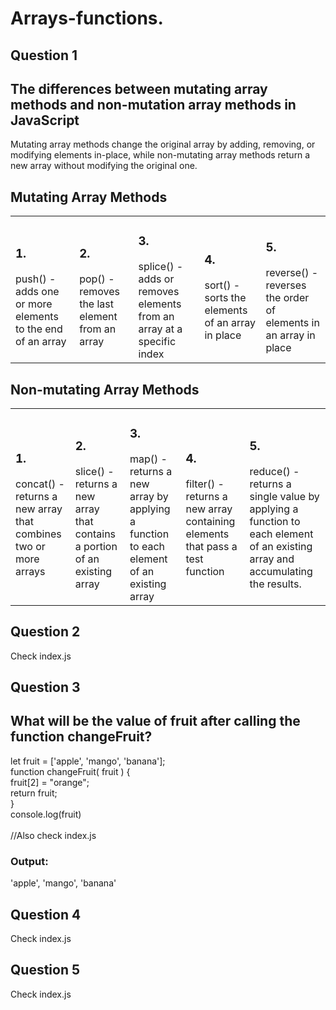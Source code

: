 # Arrays-functions.
<h2>Question 1 </h2>  <h2>The differences between mutating array methods and non-mutation array methods in JavaScript</h2>
Mutating array methods change the original array by adding, removing, or modifying elements in-place, while non-mutating array methods return a new array without modifying the original one. <br>

<Table>
      <h2>Mutating Array Methods</h2> 
    <tr>
      <td><h3>1.</h3>  push() - adds one or more elements to the end of an array</td>
      <td><h3>2.</h3>  pop() - removes the last element from an array</td>
      <td><h3>3.</h3>  splice() - adds or removes elements from an array at a specific index</td>
      <td><h3>4.</h3>  sort() - sorts the elements of an array in place</td>
      <td><h3>5.</h3>  reverse() - reverses the order of elements in an array in place</td>
    </tr>
  </Table>

  <Table>
      <h2>Non-mutating Array Methods</h2>
    </tr>
    <tr>
      <td><h3>1.</h3>  concat() - returns a new array that combines two or more arrays</td>
      <td><h3>2.</h3>  slice() - returns a new array that contains a portion of an existing array</td>
      <td><h3>3.</h3>  map() - returns a new array by applying a function to each element of an existing array</td>
      <td><h3>4.</h3>   filter() - returns a new array containing elements that pass a test function</td>
      <td><h3>5.</h3>   reduce() - returns a single value by applying a function to each element of an existing array and accumulating the results.</td>
    </tr>
  </Table>

<h2>Question 2</h2> Check index.js<br>

<h2>Question 3</h2> <h2>  What will be the value of fruit after calling the function changeFruit?</h2> 
 let fruit = ['apple', 'mango', 'banana'];<br> 
 function changeFruit( fruit ) { <br>
  fruit[2] = "orange"; <br>
  return fruit; <br>
}<br>
console.log(fruit)<br>
<br>
//Also check index.js<br>
<h3>Output:</h3>
'apple', 'mango', 'banana'<br>

<h2>Question 4</h2>   Check index.js<br>
<h2>Question 5</h2>   Check index.js<br>
